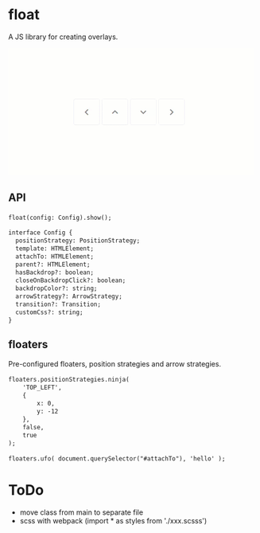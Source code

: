 # float

A JS library for creating overlays.

![float](float.gif)

## API

`float(config: Config).show();`

```
interface Config {
  positionStrategy: PositionStrategy;
  template: HTMLElement;
  attachTo: HTMLElement;
  parent?: HTMLElement;
  hasBackdrop?: boolean;
  closeOnBackdropClick?: boolean;
  backdropColor?: string;
  arrowStrategy?: ArrowStrategy;
  transition?: Transition;
  customCss?: string;
}
```

## floaters

Pre-configured floaters, position strategies and arrow strategies.

```
floaters.positionStrategies.ninja(
    'TOP_LEFT',
    {
        x: 0,
        y: -12
    },
    false,
    true
);
```

`floaters.ufo( document.querySelector("#attachTo"), 'hello' );`

# ToDo

- move class from main to separate file
- scss with webpack (import \* as styles from './xxx.scsss')
